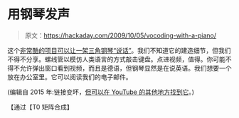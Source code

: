# 用钢琴发声

> 原文：<https://hackaday.com/2009/10/05/vocoding-with-a-piano/>

这个[非常酷的项目可以让一架三角钢琴“说话”](http://wstreaming.zdf.de/3sat/veryhigh/091002_klavier_kuz.asx)。我们不知道它的建造细节，但我们不得不分享。螺线管以模仿人类语言的方式敲击键盘。点进视频，值得。你可能不得不允许弹出窗口看到视频，而且是德语，但钢琴显然是在说英语。我们想要一个放在办公室里。它可以阅读我们的电子邮件。

(编辑自 2015 年:链接变坏，[但可以在 YouTube 的其他地方找到它](https://www.youtube.com/watch?v=muCPjK4nGY4)。)

【通过【T0 矩阵合成】